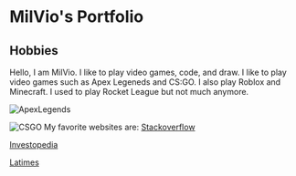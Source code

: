 # MilVio's Portfolio
## Hobbies
Hello, I am MilVio. I like to play video games, code, and draw. I like to play video games such as Apex Legeneds and CS:GO. I also play Roblox and Minecraft. I used to play Rocket League but not much anymore. 


![ApexLegends](https://img.redbull.com/images/c_limit,w_1500,h_1000,f_auto,q_auto/redbullcom/2020/2/5/qpydtszov4x92cgnrlcy/revenant-apex-legends)

![CSGO](https://activeplayer.io/wp-content/uploads/2020/10/CS-Go-1084x570.jpg)
My favorite websites are: 
[Stackoverflow](https://stackoverflow.com/)

[Investopedia](https://www.investopedia.com/)

[Latimes](https://www.latimes.com/)




